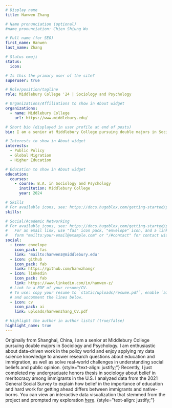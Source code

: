 ```yaml
---
# Display name
title: Hanwen Zhang

# Name pronunciation (optional)
#name_pronunciation: Chien Shiung Wu

# Full name (for SEO)
first_name: Hanwen
last_name: Zhang

# Status emoji
status:
  icon: 

# Is this the primary user of the site?
superuser: true

# Role/position/tagline
role: Middlebury College '24 | Sociology and Psychology

# Organizations/Affiliations to show in About widget
organizations:
  - name: Middlebury College
    url: https://www.middlebury.edu/

# Short bio (displayed in user profile at end of posts)
bio: I am a senior at Middlebury College pursuing double majors in Sociology and Psychology. I am enthusiastic about data-driven work in the policy world and enjoy applying my data science knowledge to answer research questions about education and immigration, as well as solve real-world challenges in understanding social beliefs and public opinion.

# Interests to show in About widget
interests:
  - Public Policy
  - Global Migration
  - Higher Education

# Education to show in About widget
education:
  courses:
    - course: B.A. in Sociology and Psychology
      institution: Middlebury College
      year: 2024

# Skills
# For available icons, see: https://docs.hugoblox.com/getting-started/page-builder/#icons
skills:

# Social/Academic Networking
# For available icons, see: https://docs.hugoblox.com/getting-started/page-builder/#icons
#   For an email link, use "fas" icon pack, "envelope" icon, and a link in the
#   form "mailto:your-email@example.com" or "/#contact" for contact widget.
social:
  - icon: envelope
    icon_pack: fas
    link: 'mailto:hanwenz@middlebury.edu'
  - icon: github
    icon_pack: fab
    link: https://github.com/hanwzhang/
  - icon: linkedin
    icon_pack: fab
    link: https://www.linkedin.com/in/hanwen-z/
  # Link to a PDF of your resume/CV.
  # To use: copy your resume to `static/uploads/resume.pdf`, enable `ai` icons in `params.yaml`,
  # and uncomment the lines below.
  - icon: cv
    icon_pack: ai
    link: uploads/hanwenzhang_CV.pdf

# Highlight the author in author lists? (true/false)
highlight_name: true
---
```


Originally from Shanghai, China, I am a senior at Middlebury College pursuing double majors in Sociology and Psychology. I am enthusiastic about data-driven work in the policy world and enjoy applying my data science knowledge to answer research questions about education and immigration, as well as solve real-world challenges in understanding social beliefs and public opinion. 
{style="text-align: justify;"}
Recently, I just completed my undergraduate honors thesis in sociology about belief in meritocracy among immigrants in the U.S. I analyzed data from the 2021 General Social Survey to explain how belief in the importance of education and hard work for getting ahead differs between immigrants and native-borns. You can view an interactive data visualization that stemmed from the project and prompted my exploration [here](https://hanwenz.shinyapps.io/Fact_Checking_the_American_Dream/). 
{style="text-align: justify;"}

